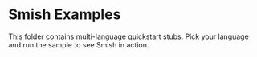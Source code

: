 ﻿# Smish Examples

This folder contains multi-language quickstart stubs.
Pick your language and run the sample to see Smish in action.
